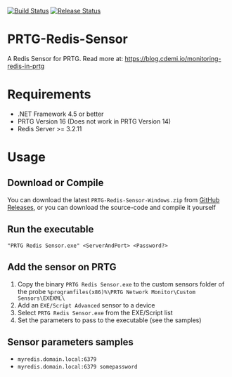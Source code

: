[![Build Status](https://dev.azure.com/christopherdemicoli/PRTG-Redis-Sensor/_apis/build/status/cdemi.PRTG-Redis-Sensor?branchName=master)](https://dev.azure.com/christopherdemicoli/PRTG-Redis-Sensor/_build/latest?definitionId=4&branchName=master) [![Release Status](https://vsrm.dev.azure.com/christopherdemicoli/_apis/public/Release/badge/b37cea1a-e46d-4c31-9b53-b13c3df81028/1/1)](https://dev.azure.com/christopherdemicoli/PRTG-Redis-Sensor/_build/latest?definitionId=4&branchName=master)

# PRTG-Redis-Sensor
A Redis Sensor for PRTG. Read more at: https://blog.cdemi.io/monitoring-redis-in-prtg

# Requirements
* .NET Framework 4.5 or better
* PRTG Version 16 (Does not work in PRTG Version 14)
* Redis Server >= 3.2.11

# Usage
## Download or Compile
You can download the latest `PRTG-Redis-Sensor-Windows.zip` from [GitHub Releases](https://github.com/cdemi/PRTG-Redis-Sensor/releases/latest), or you can download the source-code and compile it yourself

## Run the executable
`"PRTG Redis Sensor.exe" <ServerAndPort> <Password?>`

## Add the sensor on PRTG
1. Copy the binary `PRTG Redis Sensor.exe` to the custom sensors folder of the probe `%programfiles(x86)%\PRTG Network Monitor\Custom Sensors\EXEXML\`
1. Add an `EXE/Script Advanced` sensor to a device
2. Select `PRTG Redis Sensor.exe` from the EXE/Script list
3. Set the parameters to pass to the executable (see the samples)

## Sensor parameters samples

- `myredis.domain.local:6379`
- `myredis.domain.local:6379 somepassword`
